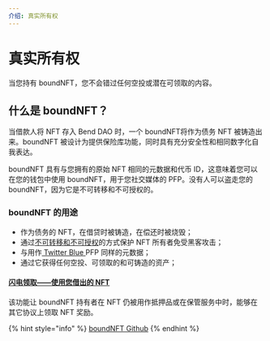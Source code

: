 ```yaml
---
介绍: 真实所有权
---
```


# 真实所有权

当您持有 boundNFT，您不会错过任何空投或潜在可领取的内容。

## 什么是 boundNFT？


当借款人将 NFT 存入 Bend DAO 时，一个 boundNFT将作为债务 NFT 被铸造出来。boundNFT 被设计为提供保险库功能，同时具有充分安全性和相同数字化自我表达。

boundNFT 具有与您拥有的原始 NFT 相同的元数据和代币 ID，这意味着您可以在您的钱包中使用 boundNFT，用于您社交媒体的 PFP。没有人可以盗走您的 boundNFT，因为它是不可转移和不可授权的。

### boundNFT 的用途

* 作为债务的 NFT，在借贷时被铸造，在偿还时被烧毁；
* 通过[不可转移和不可授权](https://github.com/BoundNFT/boundnft-protocol/blob/main/contracts/protocol/BNFT.sol)的方式保护 NFT 所有者免受黑客攻击；
* 与用作[ Twitter Blue ](https://help.twitter.com/en/using-twitter/twitter-blue-labs#nft)PFP 同样的元数据；
* 通过它获得任何空投、可领取的和可铸造的资产；

#### [闪电领取——使用您借出的 NFT](../user-guides/flashclaim.md)

该功能让 boundNFT 持有者在 NFT 仍被用作抵押品或在保管服务中时，能够在其它协议上领取 NFT 奖励。

{% hint style="info" %}
[boundNFT Github](https://github.com/BoundNFT/)
{% endhint %}
